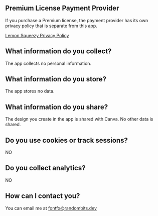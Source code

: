 
## Premium License Payment Provider

If you purchase a Premium license, the payment provider has its own privacy policy that is separate from this app.

[Lemon Squeezy Privacy Policy](https://www.lemonsqueezy.com/privacy)

## What information do you collect?

The app collects no personal information.

## What information do you store?

The app stores no data.

## What information do you share?

The design you create in the app is shared with Canva. No other data is shared.

## Do you use cookies or track sessions?

NO

## Do you collect analytics?

NO

## How can I contact you?

You can email me at <a href="mailto:fontfx@randombits.dev">fontfx@randombits.dev</a>

